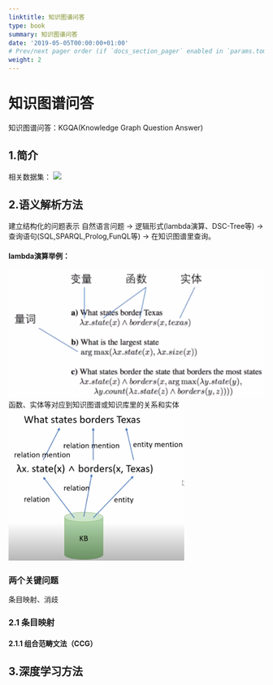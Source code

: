 ```yaml
---
linktitle: 知识图谱问答
type: book
summary: 知识图谱问答
date: '2019-05-05T00:00:00+01:00'
# Prev/next pager order (if `docs_section_pager` enabled in `params.toml`)
weight: 2
---
```


# 知识图谱问答
知识图谱问答：KGQA(Knowledge Graph Question Answer)
## 1.简介

相关数据集：
![](知识图谱问答-1659506651536.jpeg)
## 2.语义解析方法
建立结构化的问题表示
自然语言问题 -> 逻辑形式(lambda演算、DSC-Tree等) -> 查询语句(SQL,SPARQL,Prolog,FunQL等) -> 在知识图谱里查询。
#### lambda演算举例：
![](attachments/Pasted%20image%2020220803114310.png)
函数、实体等对应到知识图谱或知识库里的关系和实体
![](attachments/Pasted%20image%2020220803114453.png)

### 两个关键问题
条目映射、消歧
### 2.1 条目映射
#### 2.1.1 组合范畴文法（CCG）

## 3.深度学习方法
